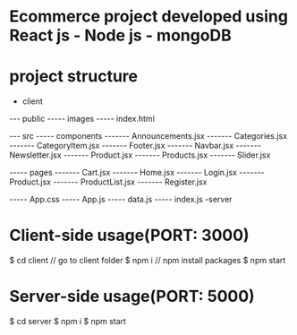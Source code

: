 # Ecommerce project developed using React js - Node js - mongoDB

# project structure
- client

--- public
----- images
----- index.html

--- src
----- components
------- Announcements.jsx
------- Categories.jsx
------- CategoryItem.jsx
------- Footer.jsx
------- Navbar.jsx
------- Newsletter.jsx
------- Product.jsx
------- Products.jsx
------- Slider.jsx

----- pages
------- Cart.jsx
------- Home.jsx
------- Login.jsx
------- Product.jsx
------- ProductList.jsx
------- Register.jsx

----- App.css
----- App.js
----- data.js
----- index.js
-server

# Client-side usage(PORT: 3000)
$ cd client          // go to client folder
$ npm i    // npm install packages
$ npm start 

# Server-side usage(PORT: 5000)
$ cd server
$ npm i 
$ npm start
